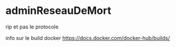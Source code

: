 # adminReseauDeMort
rip et pas le protocole


info sur le build docker
https://docs.docker.com/docker-hub/builds/
